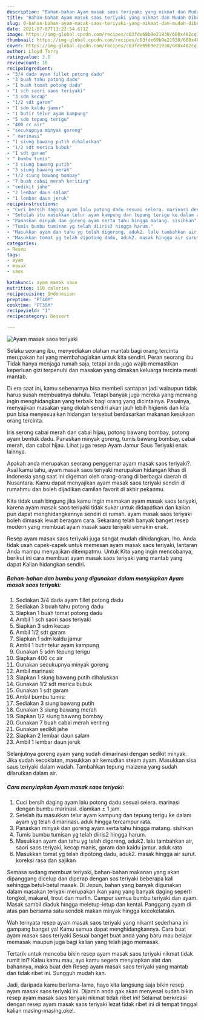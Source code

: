 ```yaml
---
description: "Bahan-bahan Ayam masak saos teriyaki yang nikmat dan Mudah Dibuat"
title: "Bahan-bahan Ayam masak saos teriyaki yang nikmat dan Mudah Dibuat"
slug: 0-bahan-bahan-ayam-masak-saos-teriyaki-yang-nikmat-dan-mudah-dibuat
date: 2021-07-07T13:22:54.671Z
image: https://img-global.cpcdn.com/recipes/c03fde69b9e21930/680x482cq70/ayam-masak-saos-teriyaki-foto-resep-utama.jpg
thumbnail: https://img-global.cpcdn.com/recipes/c03fde69b9e21930/680x482cq70/ayam-masak-saos-teriyaki-foto-resep-utama.jpg
cover: https://img-global.cpcdn.com/recipes/c03fde69b9e21930/680x482cq70/ayam-masak-saos-teriyaki-foto-resep-utama.jpg
author: Lloyd Terry
ratingvalue: 3.5
reviewcount: 10
recipeingredient:
- "3/4 dada ayam fillet potong dadu"
- "3 buah tahu potong dadu"
- "1 buah tomat potong dadu"
- "1 sch saori saos teriyaki"
- "3 sdm kecap"
- "1/2 sdt garam"
- "1 sdm kaldu jamur"
- "1 butir telur ayam kampung"
- "5 sdm tepung terigu"
- "400 cc air"
- "secukupnya minyak goreng"
- " marinasi"
- "1 siung bawang putih dihaluskan"
- "1/2 sdt merica bubuk"
- "1 sdt garam"
- " bumbu tumis"
- "3 siung bawang putih"
- "3 siung bawang merah"
- "1/2 siung bawang bombay"
- "7 buah cabai merah keriting"
- "sedikit jahe"
- "2 lembar daun salam"
- "1 lembar daun jeruk"
recipeinstructions:
- "Cuci bersih daging ayam lalu potong dadu sesuai selera. marinasi dengan bumbu marinasi. diamkan ± 1 jam."
- "Setelah itu masukkan telur ayam kampung dan tepung terigu ke dalam ayam yg telah dimarinasi. aduk hingga tercampur rata."
- "Panaskan minyak dan goreng ayam serta tahu hingga matang. sisihkan"
- "Tumis bumbu tumisan yg telah diiris2 hingga harum."
- "Masukkan ayam dan tahu yg telah digoreng, aduk2. lalu tambahkan air, saori saos teriyaki, kecap manis, garam dan kaldu jamur. aduk rata"
- "Masukkan tomat yg telah dipotong dadu, aduk2. masak hingga air surut. koreksi rasa dan sajikan"
categories:
- Resep
tags:
- ayam
- masak
- saos

katakunci: ayam masak saos 
nutrition: 110 calories
recipecuisine: Indonesian
preptime: "PT40M"
cooktime: "PT35M"
recipeyield: "1"
recipecategory: Dessert

---
```



![Ayam masak saos teriyaki](https://img-global.cpcdn.com/recipes/c03fde69b9e21930/680x482cq70/ayam-masak-saos-teriyaki-foto-resep-utama.jpg)

Selaku seorang ibu, menyediakan olahan mantab bagi orang tercinta merupakan hal yang membahagiakan untuk kita sendiri. Peran seorang ibu Tidak hanya menjaga rumah saja, tetapi anda juga wajib memastikan keperluan gizi terpenuhi dan masakan yang dimakan keluarga tercinta mesti mantab.

Di era  saat ini, kamu sebenarnya bisa membeli santapan jadi walaupun tidak harus susah membuatnya dahulu. Tetapi banyak juga mereka yang memang ingin menghidangkan yang terbaik bagi orang yang dicintainya. Pasalnya, menyajikan masakan yang diolah sendiri akan jauh lebih higienis dan kita pun bisa menyesuaikan hidangan tersebut berdasarkan makanan kesukaan orang tercinta. 

Iris serong cabai merah dan cabai hijau, potong bawang bombay, potong ayam bentuk dadu. Panaskan minyak goreng, tumis bawang bombay, cabai merah, dan cabai hijau. Lihat juga resep Ayam Jamur Saus Teriyaki enak lainnya.

Apakah anda merupakan seorang penggemar ayam masak saos teriyaki?. Asal kamu tahu, ayam masak saos teriyaki merupakan hidangan khas di Indonesia yang saat ini digemari oleh orang-orang di berbagai daerah di Nusantara. Kamu dapat menyajikan ayam masak saos teriyaki sendiri di rumahmu dan boleh dijadikan camilan favorit di akhir pekanmu.

Kita tidak usah bingung jika kamu ingin memakan ayam masak saos teriyaki, karena ayam masak saos teriyaki tidak sukar untuk didapatkan dan kalian pun dapat menghidangkannya sendiri di rumah. ayam masak saos teriyaki boleh dimasak lewat beragam cara. Sekarang telah banyak banget resep modern yang membuat ayam masak saos teriyaki semakin enak.

Resep ayam masak saos teriyaki juga sangat mudah dihidangkan, lho. Anda tidak usah capek-capek untuk memesan ayam masak saos teriyaki, lantaran Anda mampu menyajikan ditempatmu. Untuk Kita yang ingin mencobanya, berikut ini cara membuat ayam masak saos teriyaki yang mantab yang dapat Kalian hidangkan sendiri.

<!--inarticleads1-->

##### Bahan-bahan dan bumbu yang digunakan dalam menyiapkan Ayam masak saos teriyaki:

1. Sediakan 3/4 dada ayam fillet potong dadu
1. Sediakan 3 buah tahu potong dadu
1. Siapkan 1 buah tomat potong dadu
1. Ambil 1 sch saori saos teriyaki
1. Siapkan 3 sdm kecap
1. Ambil 1/2 sdt garam
1. Siapkan 1 sdm kaldu jamur
1. Ambil 1 butir telur ayam kampung
1. Gunakan 5 sdm tepung terigu
1. Siapkan 400 cc air
1. Gunakan secukupnya minyak goreng
1. Ambil  marinasi:
1. Siapkan 1 siung bawang putih dihaluskan
1. Gunakan 1/2 sdt merica bubuk
1. Gunakan 1 sdt garam
1. Ambil  bumbu tumis:
1. Sediakan 3 siung bawang putih
1. Gunakan 3 siung bawang merah
1. Siapkan 1/2 siung bawang bombay
1. Gunakan 7 buah cabai merah keriting
1. Gunakan sedikit jahe
1. Siapkan 2 lembar daun salam
1. Ambil 1 lembar daun jeruk


Selanjutnya goreng ayam yang sudah dimarinasi dengan sedikit minyak. Jika sudah kecoklatan, masukkan air kemudian steam ayam. Masukkan sisa saus teriyaki dalam wadah. Tambahkan tepung maizena yang sudah dilarutkan dalam air. 

<!--inarticleads2-->

##### Cara menyiapkan Ayam masak saos teriyaki:

1. Cuci bersih daging ayam lalu potong dadu sesuai selera. marinasi dengan bumbu marinasi. diamkan ± 1 jam.
1. Setelah itu masukkan telur ayam kampung dan tepung terigu ke dalam ayam yg telah dimarinasi. aduk hingga tercampur rata.
1. Panaskan minyak dan goreng ayam serta tahu hingga matang. sisihkan
1. Tumis bumbu tumisan yg telah diiris2 hingga harum.
1. Masukkan ayam dan tahu yg telah digoreng, aduk2. lalu tambahkan air, saori saos teriyaki, kecap manis, garam dan kaldu jamur. aduk rata
1. Masukkan tomat yg telah dipotong dadu, aduk2. masak hingga air surut. koreksi rasa dan sajikan


Semasa sedang membuat teriyaki, bahan-bahan makanan yang akan dipanggang dicelup dan diperap dengan sos teriyaki beberapa kali sehingga betul-betul masak. Di Jepun, bahan yang banyak digunakan dalam masakan teriyaki merupakan ikan yang yang banyak daging seperti tongkol, makarel, trout dan marlin. Campur semua bumbu teriyaki dan ayam. Masak sambil diaduk hingga meletup-letup dan kental. Panggang ayam di atas pan bersama satu sendok makan minyak hingga kecokelatakn. 

Wah ternyata resep ayam masak saos teriyaki yang nikamt sederhana ini gampang banget ya! Kamu semua dapat menghidangkannya. Cara buat ayam masak saos teriyaki Sesuai banget buat anda yang baru mau belajar memasak maupun juga bagi kalian yang telah jago memasak.

Tertarik untuk mencoba bikin resep ayam masak saos teriyaki nikmat tidak rumit ini? Kalau kamu mau, ayo kamu segera menyiapkan alat dan bahannya, maka buat deh Resep ayam masak saos teriyaki yang mantab dan tidak ribet ini. Sungguh mudah kan. 

Jadi, daripada kamu berlama-lama, hayo kita langsung saja bikin resep ayam masak saos teriyaki ini. Dijamin anda gak akan menyesal sudah bikin resep ayam masak saos teriyaki nikmat tidak ribet ini! Selamat berkreasi dengan resep ayam masak saos teriyaki lezat tidak ribet ini di tempat tinggal kalian masing-masing,oke!.

